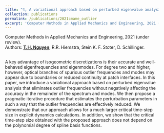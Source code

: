 ```yaml
---
title: "4, A variational approach based on perturbed eigenvalue analysis for improving spectral properties of isogeometric multipatch discretizations"
collection: publications
permalink: /publications/2021cmame_outlier
excerpt: 'Computer Methods in Applied Mechanics and Engineering, 2021 (under review). Read more.'
---
```



<div class="small">
   Computer Methods in Applied Mechanics and Engineering, 2021 (under review).
</div>

<div class="small">
   Authors: <u><strong>T.H. Nguyen</strong></u>, R.R. Hiemstra, Stein K. F. Stoter, D. Schillinger. 
</div><br/>
  

A key advantage of isogeometric discretizations is their accurate and well-behaved eigenfrequencies and eigenmodes. For degree two and higher, however, optical branches of spurious outlier frequencies and modes may appear due to boundaries or reduced continuity at patch interfaces. In this paper, we introduce a variational approach based on perturbed eigenvalue analysis that eliminates outlier frequencies without negatively aﬀecting the accuracy in the remainder of the spectrum and modes. We then propose a pragmatic iterative procedure that estimates the perturbation parameters in such a way that the outlier frequencies are eﬀectively reduced. We demonstrate that our approach allows for a much larger critical time-step size in explicit dynamics calculations. In addition, we show that the critical time-step size obtained with the proposed approach does not depend on the polynomial degree of spline basis functions.

